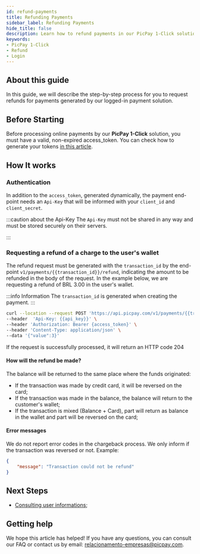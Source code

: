 ```yaml
---
id: refund-payments
title: Refunding Payments
sidebar_label: Refunding Payments
hide_title: false
description: Learn how to refund payments in our PicPay 1-Click solution
keywords: 
- PicPay 1-Click
- Refund
- Login
---
```


## About this guide

In this guide, we will describe the step-by-step process for you to request refunds for payments generated by our logged-in payment solution.

## Before Starting

Before processing online payments by our **PicPay 1-Click** solution, you must have a valid, non-expired access_token. You can check how to generate your tokens [in this article](/one-click/guides/oauth2-flow).

## How It works

### Authentication

In addition to the `access_token`, generated dynamically, the payment end-point needs an `Api-Key` that will be informed with your `client_id` and `client_secret`.

:::caution about the Api-Key
The `Api-Key` must not be shared in any way and must be stored securely on their servers.
 
:::

### Requesting a refund of a charge to the user's wallet

The refund request must be generated with the `transaction_id` by the end-point `v1/payments/{{transaction_id}}/refund`, indicating the amount to be refunded in the body of the request. In the example below, we are requesting a refund of BRL 3.00 in the user's wallet.

:::info Information
The `transaction_id` is generated when creating the payment.
:::

```bash
curl --location --request POST 'https://api.picpay.com/v1/payments/{{transaction_id}}/refund' \
--header  'Api-Key: {{api_key}}' \
--header 'Authorization: Bearer {access_token}' \
--header 'Content-Type: application/json' \
--data '{"value":3}'
```
If the request is successfully processed, it will return an HTTP code 204

#### How will the refund be made?

The balance will be returned to the same place where the funds originated:

- If the transaction was made by credit card, it will be reversed on the card;
- If the transaction was made in the balance, the balance will return to the customer's wallet;
- If the transaction is mixed (Balance + Card), part will return as balance in the wallet and part will be reversed on the card;

#### Error messages

We do not report error codes in the chargeback process. We only inform if the transaction was reversed or not. Example:

```json
{
    "message": "Transaction could not be refund"
}
```

## Next Steps

- [Consulting user informations](/one-click/guides/user-info);

## Getting help
We hope this article has helped! If you have any questions, you can consult our FAQ or contact us by email:
relacionamento-empresas@picpay.com. 


